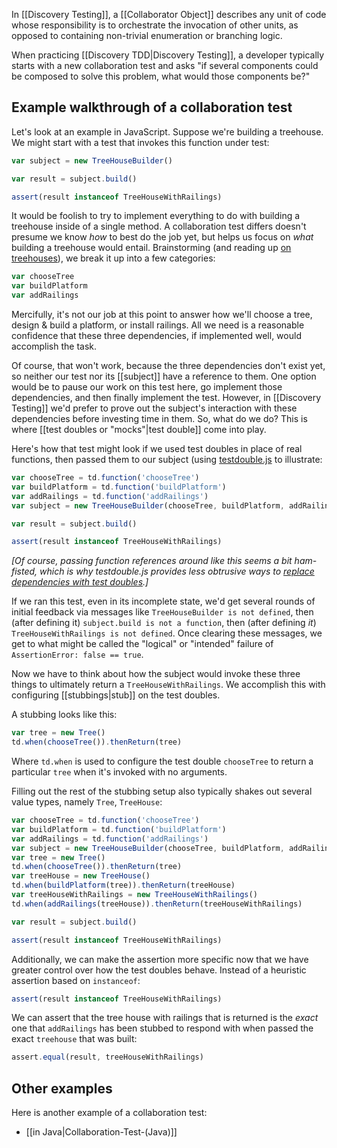In [[Discovery Testing]], a [[Collaborator Object]] describes any unit of code whose responsibility is to orchestrate the invocation of other units, as opposed to containing non-trivial enumeration or branching logic.

When practicing [[Discovery TDD|Discovery Testing]], a developer typically starts with a new collaboration test and asks "if several components could be composed to solve this problem, what would those components be?"

## Example walkthrough of a collaboration test

Let's look at an example in JavaScript. Suppose we're building a treehouse. We might start with a test that invokes this function under test:

``` javascript
var subject = new TreeHouseBuilder()

var result = subject.build()

assert(result instanceof TreeHouseWithRailings)
```

It would be foolish to try to implement everything to do with building a treehouse inside of a single method. A collaboration test differs doesn't presume we know _how_ to best do the job yet, but helps us focus on _what_ building a treehouse would entail. Brainstorming (and reading up [on treehouses](http://www.wikihow.com/Build-a-Treehouse)), we break it up into a few categories:

```js
var chooseTree
var buildPlatform
var addRailings
```

Mercifully, it's not our job at this point to answer how we'll choose a tree, design & build a platform, or install railings. All we need is a reasonable confidence that these three dependencies, if implemented well, would accomplish the task.

Of course, that won't work, because the three dependencies don't exist yet, so neither our test nor its [[subject]] have a reference to them. One option would be to pause our work on this test here, go implement those dependencies, and then finally implement the test. However, in [[Discovery Testing]] we'd prefer to prove out the subject's interaction with these dependencies before investing time in them. So, what do we do? This is where [[test doubles or "mocks"|test double]] come into play.

Here's how that test might look if we used test doubles in place of real functions, then passed them to our subject (using [testdouble.js](https://github.com/testdouble/testdouble.js) to illustrate:

```js
var chooseTree = td.function('chooseTree')
var buildPlatform = td.function('buildPlatform')
var addRailings = td.function('addRailings')
var subject = new TreeHouseBuilder(chooseTree, buildPlatform, addRailings)

var result = subject.build()

assert(result instanceof TreeHouseWithRailings)
```

_[Of course, passing function references around like this seems a bit ham-fisted, which is why testdouble.js provides less obtrusive ways to [replace dependencies with test doubles](https://github.com/testdouble/testdouble.js/blob/master/docs/7-replacing-dependencies.md#replacing-real-dependencies-with-test-doubles).]_

If we ran this test, even in its incomplete state, we'd get several rounds of initial feedback via messages like `TreeHouseBuilder is not defined`, then (after defining it) `subject.build is not a function`, then (after defining _it_) `TreeHouseWithRailings is not defined`. Once clearing these messages, we get to what might be called the "logical" or "intended" failure of `AssertionError: false == true`.

Now we have to think about how the subject would invoke these three things to ultimately return a `TreeHouseWithRailings`. We accomplish this with configuring [[stubbings|stub]] on the test doubles. 

A stubbing looks like this:

```js
var tree = new Tree()
td.when(chooseTree()).thenReturn(tree)
```

Where `td.when` is used to configure the test double `chooseTree` to return a particular `tree` when it's invoked with no arguments.

Filling out the rest of the stubbing setup also typically shakes out several value types, namely `Tree`, `TreeHouse`:

```js
var chooseTree = td.function('chooseTree')
var buildPlatform = td.function('buildPlatform')
var addRailings = td.function('addRailings')
var subject = new TreeHouseBuilder(chooseTree, buildPlatform, addRailings)
var tree = new Tree()
td.when(chooseTree()).thenReturn(tree)
var treeHouse = new TreeHouse()
td.when(buildPlatform(tree)).thenReturn(treeHouse)
var treeHouseWithRailings = new TreeHouseWithRailings()
td.when(addRailings(treeHouse)).thenReturn(treeHouseWithRailings)

var result = subject.build()

assert(result instanceof TreeHouseWithRailings)
```

Additionally, we can make the assertion more specific now that we have greater control over how the test doubles behave. Instead of a heuristic assertion based on `instanceof`:

```js
assert(result instanceof TreeHouseWithRailings)
```

We can assert that the tree house with railings that is returned is the _exact_ one that `addRailings` has been stubbed to respond with when passed the exact `treehouse` that was built:

```js
assert.equal(result, treeHouseWithRailings)
```

## Other examples

Here is another example of a collaboration test:

* [[in Java|Collaboration-Test-(Java)]]